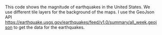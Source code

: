 This code shows the magnitude of earthquakes in the United States.  We use different tile layers for the background of the maps.  I use the GeoJson API https://earthquake.usgs.gov/earthquakes/feed/v1.0/summary/all_week.geojson to get the data for the earthquakes. 
